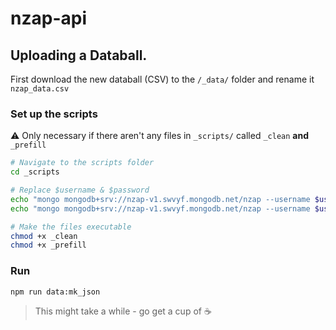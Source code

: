 # nzap-api

## Uploading a Databall.

First download the new databall (CSV) to the `/_data/` folder and rename it `nzap_data.csv`

### Set up the scripts

⚠️ Only necessary if there aren't any files in `_scripts/` called `_clean` **and** `_prefill`

``` bash
# Navigate to the scripts folder
cd _scripts

# Replace $username & $password
echo "mongo mongodb+srv://nzap-v1.swvyf.mongodb.net/nzap --username $username --password $password ./_scripts/clean.db.js" > _clean
echo "mongo mongodb+srv://nzap-v1.swvyf.mongodb.net/nzap --username $username --password $password ./_scripts/prefill.db.js" > _prefill

# Make the files executable
chmod +x _clean
chmod +x _prefill
```

### Run

 `npm run data:mk_json`

 > This might take a while - go get a cup of ☕
